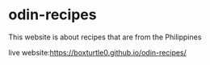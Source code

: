 # odin-recipes

This website is about recipes that are from the Philippines 

live website:https://boxturtle0.github.io/odin-recipes/
